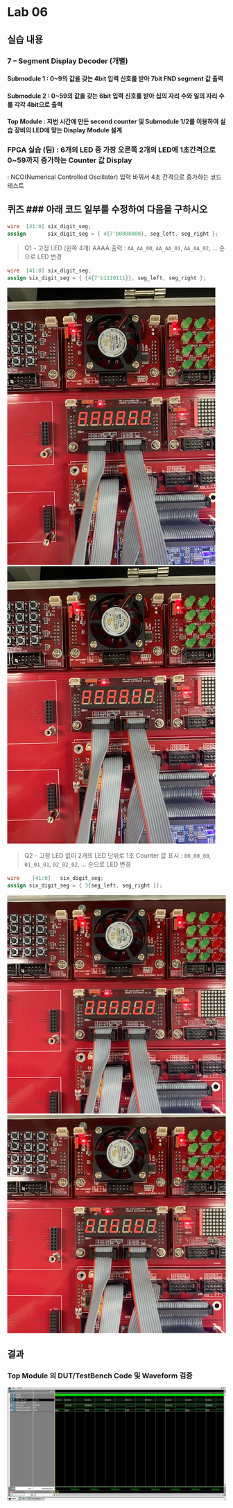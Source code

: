 ﻿# Lab 06

## 실습 내용

### **7 – Segment Display Decoder (개별)**

#### **Submodule 1** : 0~9의 값을 갖는 4bit 입력 신호를 받아 7bit FND  segment  값 출력

#### **Submodule 2** : 0~59의 값을 갖는 6bit 입력 신호를 받아 십의 자리 수와 일의 자리 수를 각각 4bit으로 출력

#### **Top Module** : 저번 시간에 만든 second counter  및 Submodule 1/2를 이용하여 실습 장비의 LED에 맞는 Display Module 설계

### FPGA 실습 (팀) : 6개의 LED 중 가장 오른쪽 2개의 LED에 1초간격으로 0~59까지 증가하는 Counter 값 Display
: NCO(Numerical Controlled Oscillator) 입력 바꿔서 4초 간격으로 증가하는 코드 테스트

## 퀴즈 ### 아래 코드 일부를 수정하여 다음을 구하시오 
```verilog 
wire  [41:0] six_digit_seg; 
assign       six_digit_seg = { 4{7'b0000000}, seg_left, seg_right };
``` 

> Q1 - 고정 LED (왼쪽 4개) AAAA 출력 : `AA_AA_00`, `AA_AA_01`, `AA_AA_02`, … 순으로 LED 변경
```verilog 
wire  [41:0] six_digit_seg; 
assign six_digit_seg = { {4{7'b1110111}}, seg_left, seg_right };
``` 

![](https://github.com/dbwpdls22/logicDesign/blob/master/practice06/IMG_9085.jpg)
![](https://github.com/dbwpdls22/logicDesign/blob/master/practice06/IMG_9086.jpg)


> Q2 - 고정 LED 없이 2개의 LED 단위로 1초 Counter 값 표시 : `00_00_00`, `01_01_01`, `02_02_02`, … 순으로 LED 변경
```verilog 
wire    [41:0]   six_digit_seg;
assign six_digit_seg = { 3{seg_left, seg_right }};
``` 

![](https://github.com/dbwpdls22/logicDesign/blob/master/practice06/IMG_9092.jpg)
![](https://github.com/dbwpdls22/logicDesign/blob/master/practice06/IMG_9093.jpg)

## 결과
 ### **Top Module 의 DUT/TestBench Code 및 Waveform 검증**
 
![](https://github.com/dbwpdls22/logicDesign/blob/master/practice06/%EC%BA%A1%EC%B2%98.PNG)

<!--stackedit_data:
eyJoaXN0b3J5IjpbLTkyMjI4MDRdfQ==
-->